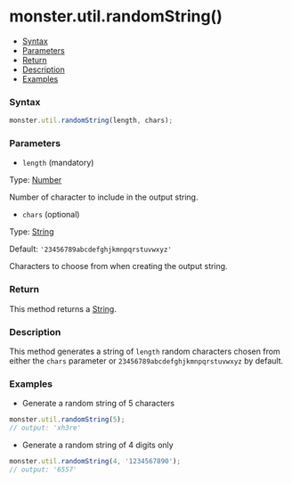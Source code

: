 # monster.util.randomString()

* [Syntax](#syntax)
* [Parameters](#parameters)
* [Return](#return)
* [Description](#description)
* [Examples](#examples)

### Syntax
```javascript
monster.util.randomString(length, chars);
```

### Parameters
* `length` (mandatory)

 Type: [Number][integer]

 Number of character to include in the output string.

* `chars` (optional)

 Type: [String][string_literal]

 Default: `'23456789abcdefghjkmnpqrstuvwxyz'`

 Characters to choose from when creating the output string.

### Return
This method returns a [String][string_literal].

### Description
This method generates a string of `length` random characters chosen from either the `chars` parameter or `23456789abcdefghjkmnpqrstuvwxyz` by default.

### Examples
* Generate a random string of 5 characters
```javascript
monster.util.randomString(5);
// output: 'xh3re'
```

* Generate a random string of 4 digits only
```javascript
monster.util.randomString(4, '1234567890');
// output: '6557'
```

[integer]: https://developer.mozilla.org/en-US/docs/Web/JavaScript/Guide/Values,_variables,_and_literals#Integers
[string_literal]: https://developer.mozilla.org/en-US/docs/Web/JavaScript/Guide/Values,_variables,_and_literals#String_literals
